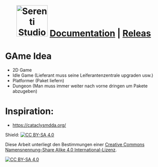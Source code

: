<h1 align="center">
  <img height="100px" src="https://raw.githubusercontent.com/Hirschiii/liferfix_game_projekt_2024_2_hj/4eca94c4257e7cd577fc39bc99a8b6935511c65c/assets/Studio_Firma/Logo_Ideen/logo500x500.svg" alt="Serenti Studios">
  <a href="">Documentation</a> |
  <a href="">Releas</a>
</h1>

# GAme Idea

- 2D Game
- Idle Game (Lieferant muss seine Leiferantenzentrale upgraden usw.)
- Platformer (Paket liefern)
- Dungeon (Man muss immer weiter nach vorne dringen um Pakete abzugeben)

# Inspiration:

- https://cataclysmdda.org/

Shield: [![CC BY-SA 4.0][cc-by-sa-shield]][cc-by-sa]

Diese Arbeit unterliegt den Bestimmungen einer
[Creative Commons Namensnennung-Share Alike 4.0 International-Lizenz][cc-by-sa].

[![CC BY-SA 4.0][cc-by-sa-image]][cc-by-sa]

[cc-by-sa]: http://creativecommons.org/licenses/by-sa/4.0/deed.de
[cc-by-sa-image]: https://licensebuttons.net/l/by-sa/4.0/88x31.png
[cc-by-sa-shield]: https://img.shields.io/badge/License-CC%20BY--SA%204.0-lightgrey.svg

